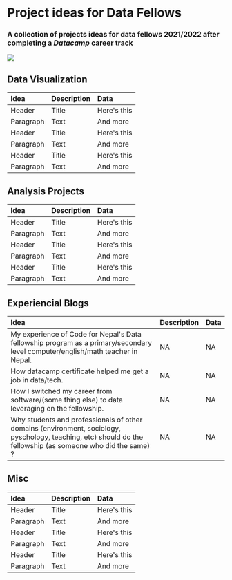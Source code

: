 # Project ideas for Data Fellows
### A collection of projects ideas for data fellows 2021/2022 after completing a *Datacamp* career track

![](https://github.com/CodeforNepal/projects_for_data_fellows/blob/main/data_tem.png?raw=true)

## Data Visualization
| Idea        | Description | Data          |
| :---        |    :----    |         :---  |
| Header      | Title       | Here's this   |
| Paragraph   | Text        | And more      |
| Header      | Title       | Here's this   |
| Paragraph   | Text        | And more      |
| Header      | Title       | Here's this   |
| Paragraph   | Text        | And more      |


## Analysis Projects
| Idea        | Description | Data          |
| :---        |    :----    |         :---  |
| Header      | Title       | Here's this   |
| Paragraph   | Text        | And more      |
| Header      | Title       | Here's this   |
| Paragraph   | Text        | And more      |
| Header      | Title       | Here's this   |
| Paragraph   | Text        | And more      |


## Experiencial Blogs
| Idea        | Description | Data          |
| :---        |    :----    |         :---  |
| My experience of Code for Nepal's Data fellowship program as a primary/secondary level computer/english/math teacher in Nepal.      | NA       | NA   |
| How datacamp certificate helped me get a job in data/tech.   | NA        | NA     |
| How I switched my career from software/(some thing else) to data leveraging on the fellowship.      | NA       | NA   |
| Why students and professionals of other domains (environment, sociology, pyschology, teaching, etc) should do the fellowship (as someone who did the same) ?   | NA        | NA      |



## Misc
| Idea        | Description | Data          |
| :---        |    :----    |         :---  |
| Header      | Title       | Here's this   |
| Paragraph   | Text        | And more      |
| Header      | Title       | Here's this   |
| Paragraph   | Text        | And more      |
| Header      | Title       | Here's this   |
| Paragraph   | Text        | And more      |
